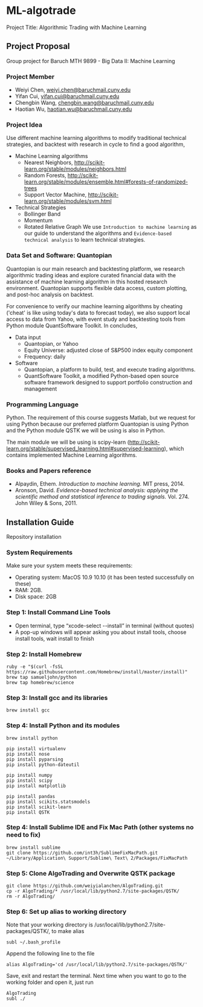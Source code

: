 # ML-algotrade
Project Title: Algorithmic Trading with Machine Learning

## Project Proposal
Group project for Baruch MTH 9899 - Big Data II: Machine Learning

### Project Member
 - Weiyi Chen, weiyi.chen@baruchmail.cuny.edu
 - Yifan Cui, yifan.cui@baruchmail.cuny.edu
 - Chengbin Wang, chengbin.wang@baruchmail.cuny.edu
 - Haotian Wu, haotian.wu@baruchmail.cuny.edu

### Project Idea
Use different machine learning algorithms to modify traditional technical strategies, and backtest with research in cycle to find a good algorithm,
 - Machine Learning algorithms
   - Nearest Neighbors, http://scikit-learn.org/stable/modules/neighbors.html
   - Random Forests, http://scikit-learn.org/stable/modules/ensemble.html#forests-of-randomized-trees
   - Support Vector Machine, http://scikit-learn.org/stable/modules/svm.html
 - Technical Strategies
   - Bollinger Band
   - Momentum
   - Rotated Relative Graph
We use `Introduction to machine learning` as our guide to understand the algorithms and `Evidence-based technical analysis` to learn technical strategies.

### Data Set and Software: Quantopian
Quantopian is our main research and backtesting platform, we research algorithmic trading ideas and explore curated financial data with the assistance of machine learning algorithm in this hosted research environment. Quantopian supports flexible data access, custom plotting, and post-hoc analysis on backtest. 

For convenience to verify our machine learning algorithms by cheating ('cheat' is like using today's data to forecast today), we also support local access to data from Yahoo, with event study and backtesting tools from Python module QuantSoftware Toolkit. In concludes,

 - Data input
   - Quantopian, or Yahoo
   - Equity Universe: adjusted close of S&P500 index equity component
   - Frequency: daily
 - Software
   - Quantopian, a platform to build, test, and execute trading algorithms.
   - QuantSoftware Toolkit, a modified Python-based open source software framework designed to support portfolio construction and management

### Programming Language
Python. The requirement of this course suggests Matlab, but we request for using Python because our preferred platform Quantopian is using Python and the Python module QSTK we will be using is also in Python.

The main module we will be using is scipy-learn (http://scikit-learn.org/stable/supervised_learning.html#supervised-learning), which contains implemented Machine Learning algorithms.

### Books and Papers reference
 - Alpaydin, Ethem. *Introduction to machine learning.* MIT press, 2014.
 - Aronson, David. *Evidence-based technical analysis: applying the scientific method and statistical inference to trading signals.* Vol. 274. John Wiley & Sons, 2011.


## Installation Guide
Repository installation

### System Requirements
Make sure your system meets these requirements:
  - Operating system: MacOS 10.9 10.10 (it has been tested successfully on these)
  - RAM: 2GB.
  - Disk space: 2GB

### Step 1: Install Command Line Tools
  - Open terminal, type “xcode-select --install” in terminal (without quotes)
  - A pop-up windows will appear asking you about install tools, choose install tools, wait install to finish
  
### Step 2: Install Homebrew

  ```
  ruby -e "$(curl -fsSL https://raw.githubusercontent.com/Homebrew/install/master/install)"
  brew tap samueljohn/python
  brew tap homebrew/science
  ```

### Step 3: Install gcc and its libraries

  ```
  brew install gcc
  ```

### Step 4: Install Python and its modules
    
  ```
  brew install python
  
  pip install virtualenv
  pip install nose
  pip install pyparsing
  pip install python-dateutil
  
  pip install numpy
  pip install scipy
  pip install matplotlib
  
  pip install pandas
  pip install scikits.statsmodels
  pip install scikit-learn
  pip install QSTK
  ```

### Step 4: Install Sublime IDE and Fix Mac Path (other systems no need to fix)

  ```
  brew install sublime
  git clone https://github.com/int3h/SublimeFixMacPath.git ~/Library/Application\ Support/Sublime\ Text\ 2/Packages/FixMacPath
  ```

### Step 5: Clone AlgoTrading and Overwrite QSTK package

  ```
  git clone https://github.com/weiyialanchen/AlgoTrading.git
  cp -r AlgoTrading/* /usr/local/lib/python2.7/site-packages/QSTK/
  rm -r AlgoTrading/
  ```

### Step 6: Set up alias to working directory

Note that your working directory is /usr/local/lib/python2.7/site-packages/QSTK/, to make alias

  ```
  subl ~/.bash_profile
  ```

  Append the following line to the file

  ```
  alias AlgoTrading='cd /usr/local/lib/python2.7/site-packages/QSTK/'
  ```
  
  Save, exit and restart the terminal. Next time when you want to go to the working folder and open it, just run

  ```
  AlgoTrading
  subl ./
  ```
